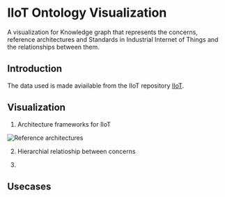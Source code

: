 # IIoT Ontology Visualization
A visualization for Knowledge graph that represents the concerns, reference architectures and Standards in Industrial Internet of Things and the relationships between them.   

## Introduction
The data used is made aviailable from the IIoT repository [IIoT](https://github.com/PriyankaNanjappa/IIoT).

## Visualization
1. Architecture frameworks for IIoT

![Reference architectures](https://github.com/PriyankaNanjappa/IIoT/blob/master/docs/static/images/referencearchitectures.png=60*20)





2. Hierarchial relatioship between concerns 





3. 


## Usecases
